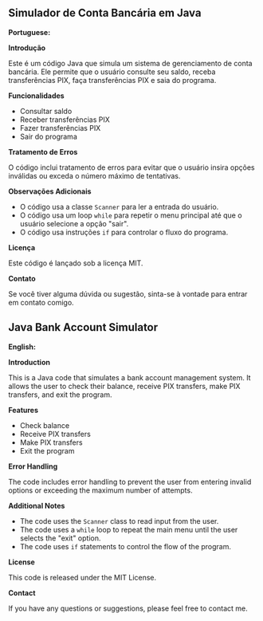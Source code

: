 ## Simulador de Conta Bancária em Java
**Portuguese:**

**Introdução**

Este é um código Java que simula um sistema de gerenciamento de conta bancária. Ele permite que o usuário consulte seu saldo, receba transferências PIX, faça transferências PIX e saia do programa.

**Funcionalidades**

* Consultar saldo
* Receber transferências PIX
* Fazer transferências PIX
* Sair do programa

**Tratamento de Erros**

O código inclui tratamento de erros para evitar que o usuário insira opções inválidas ou exceda o número máximo de tentativas.

**Observações Adicionais**

* O código usa a classe `Scanner` para ler a entrada do usuário.
* O código usa um loop `while` para repetir o menu principal até que o usuário selecione a opção "sair".
* O código usa instruções `if` para controlar o fluxo do programa.

**Licença**

Este código é lançado sob a licença MIT.

**Contato**

Se você tiver alguma dúvida ou sugestão, sinta-se à vontade para entrar em contato comigo.

## Java Bank Account Simulator 
**English:**

**Introduction**

This is a Java code that simulates a bank account management system. It allows the user to check their balance, receive PIX transfers, make PIX transfers, and exit the program.

**Features**

* Check balance
* Receive PIX transfers
* Make PIX transfers
* Exit the program

**Error Handling**

The code includes error handling to prevent the user from entering invalid options or exceeding the maximum number of attempts.

**Additional Notes**

* The code uses the `Scanner` class to read input from the user.
* The code uses a `while` loop to repeat the main menu until the user selects the "exit" option.
* The code uses `if` statements to control the flow of the program.

**License**

This code is released under the MIT License.

**Contact**

If you have any questions or suggestions, please feel free to contact me.
